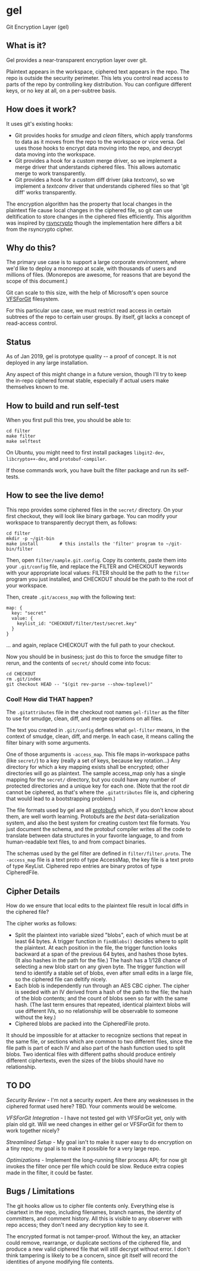 # gel
Git Encryption Layer (gel)

## What is it?

Gel provides a near-transparent encryption layer over git.

Plaintext appears in the workspace, ciphered text appears in the repo. The repo is outside the security perimeter. This lets you control read access to parts of the repo by controlling key distribution. You can configure different keys, or no key at all, on a per-subtree basis.

## How does it work?

It uses git's existing hooks:
 * Git provides hooks for _smudge_ and _clean_ filters, which apply transforms to data as it moves from the repo to the workspace or vice versa. Gel uses those hooks to encrypt data moving into the repo, and decrypt data moving into the workspace.
 * Git provides a hook for a custom merge driver, so we implement a merge driver that understands ciphered files. This allows automatic merge to work transparently.
 * Git provides a hook for a custom diff driver (aka _textconv_), so we implement a _textconv_ driver that understands ciphered files so that 'git diff' works transparently.

The encryption algorithm has the property that local changes in the plaintext file cause local changes in the ciphered file, so git can use deltification to store changes in the ciphered files efficiently. This algorithm was inspired by [rsyncrypto](https://rsyncrypto.lingnu.com/index.php/Home_Page) though the implementation here differs a bit from the rsyncrypto cipher.

## Why do this?

The primary use case is to support a large corporate environment, where we'd like to deploy a monorepo at scale, with thousands of users and millions of files. (Monorepos are awesome, for reasons that are beyond the scope of this document.)

Git can scale to this size, with the help of Microsoft's open source [VFSForGit](https://github.com/Microsoft/VFSForGit) filesystem.

For this particular use case, we must restrict read access in certain subtrees of the repo to certain user groups. By itself, git lacks a concept of read-access control.

## Status

As of Jan 2019, gel is prototype quality -- a proof of concept. It is not deployed in any large installation.

Any aspect of this might change in a future version, though I'll try to keep the in-repo ciphered format stable, especially if actual users make themselves known to me.

## How to build and run self-test

When you first pull this tree, you should be able to:

```
cd filter
make filter
make selftest
```

On Ubuntu, you might need to first install packages `libgit2-dev`, `libcrypto++-dev`, and `protobuf-compiler`.

If those commands work, you have built the filter package and run its self-tests.

## How to see the live demo!

This repo provides some ciphered files in the `secret/` directory. On your first checkout, they will look like binary garbage. You can modify your workspace to transparently decrypt them, as follows:

```
cd filter
mkdir -p ~/git-bin
make install        # this installs the 'filter' program to ~/git-bin/filter
```

Then, open `filter/sample.git.config`. Copy its contents, paste them into your `.git/config` file, and replace the FILTER and CHECKOUT keywords with your appropriate local values: FILTER should be the path to the `filter` program you just installed, and CHECKOUT should be the path to the root of your workspace.

Then, create `.git/access_map` with the following text:

```
map: {
  key: "secret"
  value: {
    keylist_id: "CHECKOUT/filter/test/secret.key"
  }
}
```

... and again, replace CHECKOUT with the full path to your checkout.

Now you should be in business; just do this to force the smudge filter to rerun, and the contents of `secret/` should come into focus:

```
cd CHECKOUT
rm .git/index
git checkout HEAD -- "$(git rev-parse --show-toplevel)"
```

### Cool! How did THAT happen?

The `.gitattributes` file in the checkout root names `gel-filter` as the filter to use for smudge, clean, diff, and merge operations on all files.

The text you created in `.git/config` defines what `gel-filter` means, in the context of smudge, clean, diff, and merge. In each case, it means calling the filter binary with some arguments.

One of those arguments is `-access_map`. This file maps in-workspace paths (like `secret/`) to a key (really a set of keys, because key rotation...) Any directory for which a key mapping exists shall be encrypted; other directories will go as plaintext. The sample access_map only has a single mapping for the `secret/` directory, but you could have any number of protected directories and a unique key for each one. (Note that the root dir cannot be ciphered, as that's where the `.gitattributes` file is, and ciphering that would lead to a bootstrapping problem.)

The file formats used by gel are all [protobufs](https://developers.google.com/protocol-buffers/) which, if you don't know about them, are well worth learning. Protobufs are _the best_ data-serialization system, and also the best system for creating custom text file formats. You just document the schema, and the protobuf compiler writes all the code to translate between data structures in your favorite language, to and from human-readable text files, to and from compact binaries.

The schemas used by the gel filter are defined in `filter/filter.proto`. The `-access_map` file is a text proto of type AccessMap, the key file is a text proto of type KeyList. Ciphered repo entries are binary protos of type CipheredFile.

## Cipher Details

How do we ensure that local edits to the plaintext file result in local diffs in the ciphered file?

The cipher works as follows:
 * Split the plaintext into variable sized "blobs", each of which must be at least 64 bytes. A trigger function in `findBlobs()` decides where to split the plaintext. At each position in the file, the trigger function looks backward at a span of the previous 64 bytes, and hashes those bytes. (It also hashes in the path for the file.) The hash has a 1/128 chance of selecting a new blob start on any given byte.
   The trigger function will tend to identify a stable set of blobs, even after small edits in a large file, so the ciphered file can deltify nicely.
 * Each blob is independently run through an AES CBC cipher. The cipher is seeded with an IV derived from a hash of the path to the file; the hash of the blob contents; and the count of blobs seen so far with the same hash. (The last term ensures that repeated, identical plaintext blobs will use different IVs, so no relationship will be observable to someone without the key.)
 * Ciphered blobs are packed into the CipheredFile proto.

It should be impossible for at attacker to recognize sections that repeat in the same file, or sections which are common to two different files, since the file path is part of each IV and also part of the hash function used to split blobs. Two identical files with different paths should produce entirely different ciphertexts, even the sizes of the blobs should have no relationship.

## TO DO

*Security Review* - I'm not a security expert. Are there any weaknesses in the ciphered format used here? TBD. Your comments would be welcome.

*VFSForGit Integration* - I have not tested gel with VFSForGit yet, only with plain old git. Will we need changes in either gel or VFSForGit for them to work together nicely?

*Streamlined Setup* - My goal isn't to make it super easy to do encryption on a tiny repo; my goal is to make it possible for a very large repo.

*Optimizations* - Implement the long-running filter process API; for now git invokes the filter once per file which could be slow. Reduce extra copies made in the filter, it could be faster.

## Bugs / Limitations

The git hooks allow us to cipher file contents only. Everything else is cleartext in the repo, including filenames, branch names, the identity of committers, and comment history. All this is visible to any observer with repo access; they don't need any decryption key to see it.

The encrypted format is not tamper-proof. Without the key, an attacker could remove, rearrange, or duplicate sections of the ciphered file, and produce a new valid ciphered file that will still decrypt without error. I don't think tampering is likely to be a concern, since git itself will record the identities of anyone modifying file contents.
